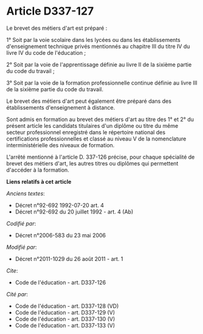# Article D337-127

Le brevet des métiers d'art est préparé : 

1° Soit par la voie scolaire dans les lycées ou dans les établissements d'enseignement technique privés mentionnés au
chapitre III du titre IV du livre IV du code de l'éducation ; 

2° Soit par la voie de l'apprentissage définie au livre II de la sixième partie du code du travail ; 

3° Soit par la voie de la formation professionnelle continue définie au livre III de la sixième partie du code du travail. 

Le brevet des métiers d'art peut également être préparé dans des établissements d'enseignement à distance. 

Sont admis en formation au brevet des métiers d'art au titre des 1° et 2° du présent article les candidats titulaires d'un
diplôme ou titre du même secteur professionnel enregistré dans le répertoire national des certifications professionnelles et
classé au niveau V de la nomenclature interministérielle des niveaux de formation. 

L'arrêté mentionné à l'article D. 337-126 précise, pour chaque spécialité de brevet des métiers d'art, les autres titres ou
diplômes qui permettent d'accéder à la formation.

**Liens relatifs à cet article**

_Anciens textes_:

  - Décret n°92-692 1992-07-20 art. 4
  - Décret n°92-692 du 20 juillet 1992 - art. 4 (Ab)

_Codifié par_:

  - Décret n°2006-583 du 23 mai 2006

_Modifié par_:

  - Décret n°2011-1029 du 26 août 2011 - art. 1

_Cite_:

  - Code de l'éducation - art. D337-126

_Cité par_:

  - Code de l'éducation - art. D337-128 (VD)
  - Code de l'éducation - art. D337-129 (V)
  - Code de l'éducation - art. D337-130 (V)
  - Code de l'éducation - art. D337-133 (V)
